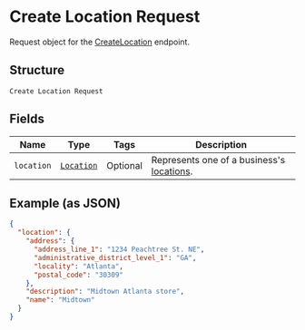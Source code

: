 
# Create Location Request

Request object for the [CreateLocation](../../doc/api/locations.md#create-location) endpoint.

## Structure

`Create Location Request`

## Fields

| Name | Type | Tags | Description |
|  --- | --- | --- | --- |
| `location` | [`Location`](../../doc/models/location.md) | Optional | Represents one of a business's [locations](https://developer.squareup.com/docs/locations-api). |

## Example (as JSON)

```json
{
  "location": {
    "address": {
      "address_line_1": "1234 Peachtree St. NE",
      "administrative_district_level_1": "GA",
      "locality": "Atlanta",
      "postal_code": "30309"
    },
    "description": "Midtown Atlanta store",
    "name": "Midtown"
  }
}
```

